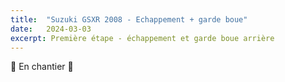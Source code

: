 ```yaml
---
title:  "Suzuki GSXR 2008 - Echappement + garde boue"
date:   2024-03-03
excerpt: Première étape - échappement et garde boue arrière
---
```


🚧 En chantier 🚧 


